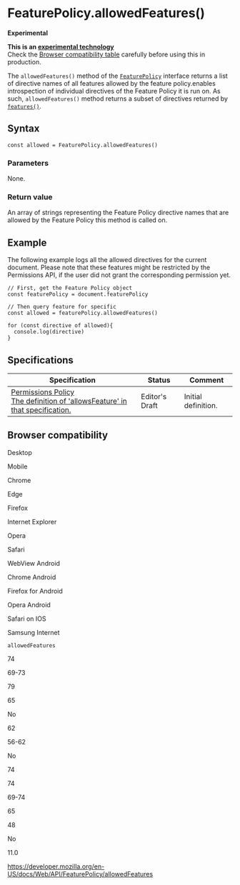 # FeaturePolicy.allowedFeatures()

**Experimental**

**This is an [experimental technology](https://developer.mozilla.org/en-US/docs/MDN/Guidelines/Conventions_definitions#experimental)**  
Check the [Browser compatibility table](#browser_compatibility) carefully before using this in production.

The `allowedFeatures()` method of the [`FeaturePolicy`](../featurepolicy) interface returns a list of directive names of all features allowed by the feature policy.enables introspection of individual directives of the Feature Policy it is run on. As such, `allowedFeatures()` method returns a subset of directives returned by [`features()`](features).

## Syntax

    const allowed = FeaturePolicy.allowedFeatures()

### Parameters

None.

### Return value

An array of strings representing the Feature Policy directive names that are allowed by the Feature Policy this method is called on.

## Example

The following example logs all the allowed directives for the current document. Please note that these features might be restricted by the Permissions API, if the user did not grant the corresponding permission yet.

    // First, get the Feature Policy object
    const featurePolicy = document.featurePolicy

    // Then query feature for specific
    const allowed = featurePolicy.allowedFeatures()

    for (const directive of allowed){
      console.log(directive)
    }

## Specifications

<table><thead><tr class="header"><th>Specification</th><th>Status</th><th>Comment</th></tr></thead><tbody><tr class="odd"><td><a href="https://w3c.github.io/webappsec-permissions-policy/">Permissions Policy<br />
<span class="small">The definition of 'allowsFeature' in that specification.</span></a></td><td><span class="spec-ed">Editor's Draft</span></td><td>Initial definition.</td></tr></tbody></table>

## Browser compatibility

Desktop

Mobile

Chrome

Edge

Firefox

Internet Explorer

Opera

Safari

WebView Android

Chrome Android

Firefox for Android

Opera Android

Safari on IOS

Samsung Internet

`allowedFeatures`

74

69-73

79

65

No

62

56-62

No

74

74

69-74

65

48

No

11.0

<a href="https://developer.mozilla.org/en-US/docs/Web/API/FeaturePolicy/allowedFeatures" class="_attribution-link">https://developer.mozilla.org/en-US/docs/Web/API/FeaturePolicy/allowedFeatures</a>
